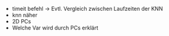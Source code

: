 - timeit befehl -> Evtl. Vergleich zwischen Laufzeiten der KNN
- knn näher
- 2D PCs
- Welche Var wird durch PCs erklärt
